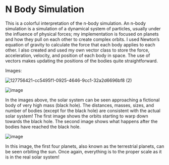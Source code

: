 # N Body Simulation
This is a colorful interpretation of the n-body simulation. An n-body simulation is a simulation of a dynamical system of particles, usually under the influence of physical forces; my implementation is focused on planets and how they pull on each other to create complex orbits. I used Newton’s equation of gravity to calculate the force that each body applies to each other. I also created and used my own vector class to store the force, acceleration, velocity, and position of each body in space. The use of vectors makes updating the positions of the bodies quite straightforward.

Images:

![127756421-cc5495f1-0925-4646-9cc1-32a2d6696bf8 (2)](https://user-images.githubusercontent.com/43431078/127756452-0b120d67-0b14-4727-b4b5-501672314414.png)

![image](https://user-images.githubusercontent.com/43431078/127756518-e0d79b2b-7c57-42e8-a06c-faa10872dac0.png)


In the images above, the solar system can be seen approaching a fictional body of very high mass (black hole). The distances, masses, sizes, and number of bodies (except for the black hole) are consistent with the actual solar system! The first image shows the orbits starting to warp down towards the black hole. The second image shows what happens after the bodies have reached the black hole.

![image](https://user-images.githubusercontent.com/43431078/127756566-9907677c-e25c-4a89-87a8-a857bc66c9c2.png)

In this image, the first four planets, also known as the terrestrial planets, can be seen orbiting the sun. Once again, everything is to the proper scale as it is in the real solar system!
